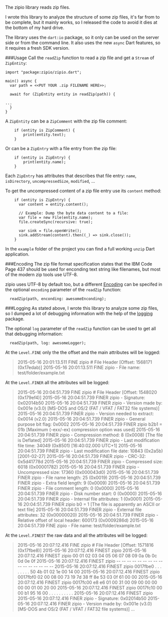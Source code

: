 The zipio library reads zip files.

I wrote this library to analyze the structure of some zip files, it's far from to be complete, but it mainly works, so I released the code to avoid it dies at the bottom of my hard drive.

The library uses the `dart:io` package, so it only can be used on the server side or from the command line. It also uses the new `async` Dart features, so it requires a fresh SDK version.

###Usage
Call the `readZip` function to read a zip file and get a `Stream` of `ZipEntity`:

```
import "package:zipio/zipio.dart";

main() async {
  var path = <<PUT YOUR .zip FILENAME HERE>>;

  await for (ZipEntity entity in readZip(path)) {

...
  }
}
```

A `ZipEntity` can be a `ZipComment` with the zip file comment:
```
    if (entity is ZipComment) {
	    print(entity.text);
    }
```

Or can be a `ZipEntry` with a file entry from the zip file:
```
    if (entity is ZipEntry) {
		print(entity.name);
    }
```

Each `ZipEntry` has attributes that describes that file entry: `name`, `isDirectory`, `uncompressedSize`, `modified`, ...

To get the uncompressed content of a zip file entry use its `content` method:

```
    if (entity is ZipEntry) {
      var content = entity.content();

      // Example: Dump the byte data content to a file:
      var file = new File(entity.name);
      file.createSync(recursive: true);

      var sink = file.openWrite();
      sink.addStream(content).then((_) => sink.close());
    }
```

In the `example` folder of the project you can find a full working `unzip` Dart application.

###Encoding
The zip file format specification states that the IBM Code Page 437 should be used for enconding text string like filenames, but most of the modern zip tools use UTF-8.

zipio uses UTF-8 by default too, but a different [Encoding](https://api.dartlang.org/apidocs/channels/stable/dartdoc-viewer/dart:convert.Encoding) can be specifed in the optional `encoding` parameter  of the `readZip` function:

```
  readZip(path, enconding: awesomeEnconding);
```

###Logging
As stated above, I wrote this library to analyze some zip files, so I dumped a lot of debugging information with the help of the [logging](https://pub.dartlang.org/packages/logging) package. 

The optional `log` parameter of the `readZip` function can be used to get all that debugging information:

```
  readZip(path, log: awesomeLogger);
```
At the `Level.FINE` only the the offset and the main attributes will be logged:

>2015-05-16 20:01:13.511 FINE    zipio # File Header [Offset: 1568171 (0x17edab)]
2015-05-16 20:01:13.511 FINE    zipio  - File name: test/folder/example.txt

At the `Level.FINER` all the attributes will be logged:

>2015-05-16 20:04:51.739 FINE    zipio # File Header [Offset: 1548020 (0x179ef4)]
2015-05-16 20:04:51.739 FINER   zipio  - Signature: 0x02014b50
2015-05-16 20:04:51.739 FINER   zipio  - Version made by: 0x001e (v3.0) [MS-DOS and OS/2 (FAT / VFAT / FAT32 file systems)]
2015-05-16 20:04:51.739 FINER   zipio  - Version needed to extract: 0x0014 (v2.0)
2015-05-16 20:04:51.739 FINER   zipio  - General purpose bit flag: 0x0002
2015-05-16 20:04:51.739 FINER   zipio      b2b1 = 01b [Maximum (-exx/-ex) compression option was used]
2015-05-16 20:04:51.739 FINER   zipio  - Compression method: 8 (0x0008) [The file is Deflated]
2015-05-16 20:04:51.739 FINER   zipio  - Last modification file time: 34049 (0x8501) [16:40:02.000 UTC+1]
2015-05-16 20:04:51.739 FINER   zipio  - Last modification file date: 10843 (0x2a5b) [2001-02-27]
2015-05-16 20:04:51.739 FINER   zipio  - CRC-32: 0x5d41778d
2015-05-16 20:04:51.739 FINER   zipio  - Compressed size: 6018 (0x00001782)
2015-05-16 20:04:51.739 FINER   zipio  - Uncompressed size: 17360 (0x000043d0)
2015-05-16 20:04:51.739 FINER   zipio  - File name length: 25 (0x0019)
2015-05-16 20:04:51.739 FINER   zipio  - Extra field length: 9 (0x0009)
2015-05-16 20:04:51.739 FINER   zipio  - File comment length: 0 (0x0000)
2015-05-16 20:04:51.739 FINER   zipio  - Disk number start: 0 (0x0000)
2015-05-16 20:04:51.739 FINER   zipio  - Internal file attributes: 1 (0x0001)
2015-05-16 20:04:51.739 FINER   zipio      b0 = 1 [The file is apparently an ASCII or text file]
2015-05-16 20:04:51.739 FINER   zipio  - External file attributes: 32 (0x00000020)
2015-05-16 20:04:51.739 FINER   zipio  - Relative offset of local header: 600173 (0x0009286d)
2015-05-16 20:04:51.739 FINE    zipio  - File name: test/folder/example.txt

At the `Level.FINEST` the raw data and all the attributes will be logged:

>2015-05-16 20:07:12.416 FINE    zipio # File Header [Offset: 1571816 (0x17fbe8)]
2015-05-16 20:07:12.416 FINEST  zipio 
2015-05-16 20:07:12.416 FINEST  zipio           00 01 02 03 04 05 06 07 08 09 0a 0b 0c 0d 0e 0f
2015-05-16 20:07:12.416 FINEST  zipio           -- -- -- -- -- -- -- -- -- -- -- -- -- -- -- --
2015-05-16 20:07:12.416 FINEST  zipio  0017fbe0 .  .  .  .  .  .  .  .  50 4b 01 02 1e 00 14 00
2015-05-16 20:07:12.416 FINEST  zipio  0017fbf0 02 00 08 00 73 19 7d 38 ff 8e 53 03 0f 61 00 00
2015-05-16 20:07:12.416 FINEST  zipio  0017fc00 e8 e6 01 00 31 00 09 00 00 00 00 00 01 00 20 00
2015-05-16 20:07:12.416 FINEST  zipio  0017fc10 00 00 b1 95 16 00 .  .  .  .  .  .  .  .  .  . 
2015-05-16 20:07:12.416 FINEST  zipio 
2015-05-16 20:07:12.416 FINER   zipio  - Signature: 0x02014b50
2015-05-16 20:07:12.416 FINER   zipio  - Version made by: 0x001e (v3.0) [MS-DOS and OS/2 (FAT / VFAT / FAT32 file systems)]
...
